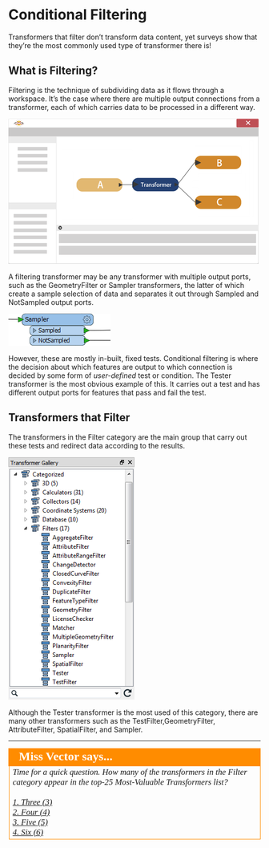 # Conditional Filtering #
Transformers that filter don’t transform data content, yet surveys show that they’re the most commonly used type of transformer there is!
 
## What is Filtering? ##
Filtering is the technique of subdividing data as it flows through a workspace. It’s the case where there are multiple output connections from a transformer, each of which carries data to be processed in a different way.

![](./Images/Img5.32.FeatureFilteringDiagramHalfScale.png)

A filtering transformer may be any transformer with multiple output ports, such as the GeometryFilter or Sampler transformers, the latter of which create a sample selection of data and separates it out through Sampled and NotSampled output ports.

![](./Images/Img5.34.SamplerTransformers.png)

However, these are mostly in-built, fixed tests. Conditional filtering is where the decision about which features are output to which connection is decided by some form of *user-defined* test or condition. The Tester transformer is the most obvious example of this. It carries out a test and has different output ports for features that pass and fail the test.


## Transformers that Filter ##
The transformers in the Filter category are the main group that carry out these tests and redirect data according to the results.

![](./Images/Img5.33.FilterTransformers.png)

Although the Tester transformer is the most used of this category, there are many other transformers such as the TestFilter,GeometryFilter, AttributeFilter, SpatialFilter, and Sampler.

---

<!--Person X Says Section-->

<table style="border-spacing: 0px">
<tr>
<td style="vertical-align:middle;background-color:darkorange;border: 2px solid darkorange">
<i class="fa fa-quote-left fa-lg fa-pull-left fa-fw" style="color:white;padding-right: 12px;vertical-align:text-top"></i>
<span style="color:white;font-size:x-large;font-weight: bold;font-family:serif">Miss Vector says...</span>
</td>
</tr>

<tr>
<td style="border: 1px solid darkorange">
<span style="font-family:serif; font-style:italic; font-size:larger">
Time for a quick question. How many of the transformers in the Filter category appear in the top-25 Most-Valuable Transformers list?
<br><br><a href="http://52.73.3.37/fmedatastreaming/Manual/QAResponse2017.fmw?chapter=5&question=4&answer=1&DestDataset_TEXTLINE=C%3A%5CFMEOutput%5CQAResponse.html">1. Three (3)</a>
<br><a href="http://52.73.3.37/fmedatastreaming/Manual/QAResponse2017.fmw?chapter=5&question=4&answer=2&DestDataset_TEXTLINE=C%3A%5CFMEOutput%5CQAResponse.html">2. Four (4)</a>
<br><a href="http://52.73.3.37/fmedatastreaming/Manual/QAResponse2017.fmw?chapter=5&question=4&answer=3&DestDataset_TEXTLINE=C%3A%5CFMEOutput%5CQAResponse.html">3. Five (5)</a>
<br><a href="http://52.73.3.37/fmedatastreaming/Manual/QAResponse2017.fmw?chapter=5&question=4&answer=4&DestDataset_TEXTLINE=C%3A%5CFMEOutput%5CQAResponse.html">4. Six (6)</a>
</span>
</td>
</tr>
</table>